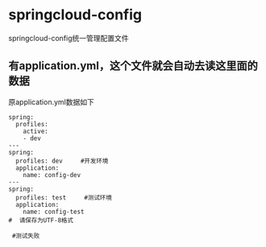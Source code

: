 # springcloud-config
springcloud-config统一管理配置文件



## 有application.yml，这个文件就会自动去读这里面的数据
原application.yml数据如下


	spring:
	  profiles:
	    active:
	    - dev
	---
	spring:
	  profiles: dev     #开发环境
	  application: 
	    name: config-dev
	---
	spring:
	  profiles: test     #测试环境
	  application: 
	    name: config-test
	#  请保存为UTF-8格式
	 
	 #测试失败
